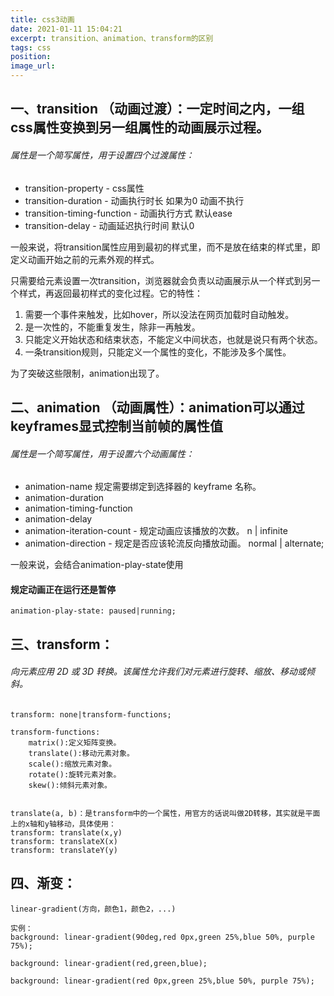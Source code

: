 ```yaml
---
title: css3动画
date: 2021-01-11 15:04:21
excerpt: transition、animation、transform的区别
tags: css
position:
image_url:
---
```


## 一、transition （动画过渡）：一定时间之内，一组css属性变换到另一组属性的动画展示过程。
###### 属性是一个简写属性，用于设置四个过渡属性：  
- transition-property  - css属性
- transition-duration   - 动画执行时长 如果为0 动画不执行
- transition-timing-function    - 动画执行方式 默认ease
- transition-delay   - 动画延迟执行时间 默认0

一般来说，将transition属性应用到最初的样式里，而不是放在结束的样式里，即定义动画开始之前的元素外观的样式。

只需要给元素设置一次transition，浏览器就会负责以动画展示从一个样式到另一个样式，再返回最初样式的变化过程。它的特性：

1. 需要一个事件来触发，比如hover，所以没法在网页加载时自动触发。
2. 是一次性的，不能重复发生，除非一再触发。
3. 只能定义开始状态和结束状态，不能定义中间状态，也就是说只有两个状态。
4. 一条transition规则，只能定义一个属性的变化，不能涉及多个属性。

为了突破这些限制，animation出现了。

## 二、animation （动画属性）：animation可以通过keyframes显式控制当前帧的属性值
###### 属性是一个简写属性，用于设置六个动画属性：
- animation-name  规定需要绑定到选择器的 keyframe 名称。
- animation-duration
- animation-timing-function
- animation-delay  
- animation-iteration-count   - 规定动画应该播放的次数。  n | infinite
- animation-direction   - 规定是否应该轮流反向播放动画。 normal | alternate;

一般来说，会结合animation-play-state使用

#### 规定动画正在运行还是暂停

```
animation-play-state: paused|running;
```

## 三、transform：
###### 向元素应用 2D 或 3D 转换。该属性允许我们对元素进行旋转、缩放、移动或倾斜。

```
transform: none|transform-functions;

transform-functions:
    matrix():定义矩阵变换。
    translate():移动元素对象。
    scale():缩放元素对象。
    rotate():旋转元素对象。
    skew():倾斜元素对象。


translate(a, b)：是transform中的一个属性，用官方的话说叫做2D转移，其实就是平面上的x轴和y轴移动，具体使用：
transform: translate(x,y)
transform: translateX(x)
transform: translateY(y)
```

## 四、渐变：

```
linear-gradient(方向，颜色1，颜色2，...)

实例：
background: linear-gradient(90deg,red 0px,green 25%,blue 50%, purple 75%);

background: linear-gradient(red,green,blue);

background: linear-gradient(red 0px,green 25%,blue 50%, purple 75%);
```

